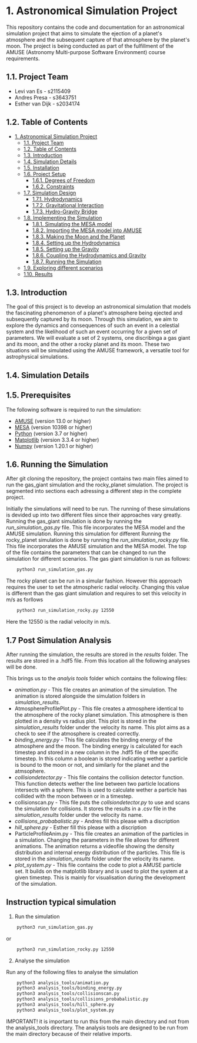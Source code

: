# 1. Astronomical Simulation Project


This repository contains the code and documentation for an astronomical simulation project that aims to simulate the ejection of a planet's atmosphere and the subsequent capture of that atmosphere by the planet's moon. The project is being conducted as part of the fulfillment of the AMUSE (Astronomy Multi-purpose Software Environment) course requirements.

## 1.1. Project Team
- Levi van Es - s2115409  
- Andres Presa - s3643751
- Esther van Dijk - s2034174

## 1.2. Table of Contents
- [1. Astronomical Simulation Project](#1-astronomical-simulation-project)
  - [1.1. Project Team](#11-project-team)
  - [1.2. Table of Contents](#12-table-of-contents)
  - [1.3. Introduction](#13-introduction)
  - [1.4. Simulation Details](#14-simulation-details)
  - [1.5. Installation](#15-installation)
  - [1.6. Project Setup](#16-project-setup)
    - [1.6.1. Degrees of Freedom](#161-degrees-of-freedom)
    - [1.6.2. Constraints](#162-constraints)
  - [1.7. Simulation Design](#17-simulation-design)
    - [1.7.1. Hydrodynamics](#171-hydrodynamics)
    - [1.7.2. Gravitational Interaction](#172-gravitational-interaction)
    - [1.7.3. Hydro-Gravity Bridge](#173-hydro-gravity-bridge)
  - [1.8. Implementing the Simulation](#18-implementing-the-simulation)
    - [1.8.1. Simulating the MESA model](#181-simulating-the-mesa-model)
    - [1.8.2. Importing the MESA model into AMUSE](#182-importing-the-mesa-model-into-amuse)
    - [1.8.3. Making the Moon and the Planet](#183-making-the-moon-and-the-planet)
    - [1.8.4. Setting up the Hydrodynamics](#184-setting-up-the-hydrodynamics)
    - [1.8.5. Setting up the Gravity](#185-setting-up-the-gravity)
    - [1.8.6. Coupling the Hydrodynamics and Gravity](#186-coupling-the-hydrodynamics-and-gravity)
    - [1.8.7. Running the Simulation](#187-running-the-simulation)
  - [1.9. Exploring different scenarios](#19-exploring-different-scenarios)
  - [1.10. Results](#110-results)

## 1.3. Introduction

The goal of this project is to develop an astronomical simulation that models the fascinating phenomenon of a planet's atmosphere being ejected and subsequently captured by its moon. Through this simulation, we aim to explore the dynamics and consequences of such an event in a celestial system and the likelihood of such an event occurring for a given set of parameters. We will evaluate a set of 2 systems, one discribinga a gas giant and its moon, and the other a rocky planet and its moon. These two situations will be simulated using the AMUSE framework, a versatile tool for astrophysical simulations. 

## 1.4. Simulation Details



## 1.5. Prerequisites

The following software is required to run the simulation:
- [AMUSE](https://amusecode.github.io/) (version 13.0 or higher)
- [MESA](http://mesa.sourceforge.net/) (version 10398 or higher)
- [Python](https://www.python.org/) (version 3.7 or higher)
- [Matplotlib](https://matplotlib.org/) (version 3.3.4 or higher)
- [Numpy](https://numpy.org/) (version 1.20.1 or higher)

## 1.6. Running the Simulation
After git cloning the repository, the project contains two main files aimed to run the gas_giant simulation and the rocky_planet simulation. The project is segmented into sections each adressing a different step in the complete project. 

Initially the simulations will need to be run. The running of these simulations is devided up into two different files since their approaches vary greatly. Running the gas_giant simulation is done by running the _run_simulation_gas.py_ file. This file incorporates the MESA model and the AMUSE simulation. Running this simulation for different  Running the rocky_planet simulation is done by running the _run_simulation_rocky.py_ file. This file incorporates the AMUSE simulation and the MESA model. The top of the file contains the parameters that can be changed to run the simulation for different scenarios.  The gas giant simulation is run as follows:

```bash
    python3 run_simulation_gas.py
```	

The rocky planet can be run in a simular fashion. However this approach requires the user to set the atmospheric radial velocity. Changing this value is different than the gas giant simulation and requires to set this velocity in m/s as forllows

```bash
    python3 run_simulation_rocky.py 12550
```
Here the 12550 is the radial velocity in m/s.

## 1.7 Post Simulation Analysis
After running the simulation, the results are stored in the _results_ folder. The results are stored in a .hdf5 file. From this location all the following analyses will be done.

This brings us to the _analyis tools_ folder which contains the following files:

-  _animation.py_  - This file creates an animation of the simulation. The animation is stored alongside the simulation folders in _simulation_results_.
- AtmosphereProfilePlot.py - This file creates a atmosphere identical to the atmosphere of the rocky planet simulation. This atmosphere is then plotted in a density vs radius plot. This plot is stored in the _simulation_results_ folder under the velocity its name. This plot aims as a check to see if the atmosphere is created correctly.
- _binding_energy.py_ - This file calculates the binding energy of the atmosphere and the moon. The binding energy is calculated for each timestep and stored in a new column in the .hdf5 file of the specific timestep. In this column a boolean is stored indicating wether a particle is bound to the moon or not, and similarly for the planet and the atmsophere.
- _collisiondetector.py_ - This file contains the collision detector function. This function detects wether the line between two particle locations intersects with a sphere. This is used to calculate wether a particle has collided with the moon between or in a timestep. 
- collisionscan.py - This file puts the _collsiondetector.py_ to use and scans the simulation for collisions. It stores the results in a .csv file in the _simulation_results_ folder under the velocity its name.
- _collisions_probabalistic.py_ - Andres fill this please with a discription
- _hill_sphere.py_ - Esther fill this please with a discription
- ParticleProfileAnim.py - This file creates an animation of the particles in a simulation. Changing the parameters in the file allows for different animations. The animation returns a videofile showing the density distribution and internal energy distribution of the particles. This file is stored in the _simulation_results_ folder under the velocity its name.
- _plot_system.py_ - This file contains the code to plot a AMUSE particle set. It builds on the matplotlib library and is used to plot the system at a given timestep. This is mainly for visualisation during the development of the simulation.

## Instruction typical simulation

1. Run the simulation

```bash
    python3 run_simulation_gas.py
```
or 
```bash
    python3 run_simulation_rocky.py 12550
```

2. Analyse the simulation

Run any of the following files to analyse the simulation

```bash
    python3 analysis_tools/animation.py
    python3 analysis_tools/binding_energy.py
    python3 analysis_tools/collisionscan.py
    python3 analysis_tools/collisions_probabalistic.py
    python3 analysis_tools/hill_sphere.py
    python3 analysis_tools/plot_system.py
```
IMPORTANT! it is important to run this from the main directory and not from the analysis_tools directory. The analysis tools are designed to be run from the main directory because of their relative imports. 



